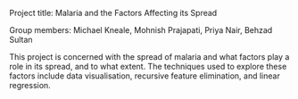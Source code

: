 Project title: Malaria and the Factors Affecting its Spread

Group members: Michael Kneale, Mohnish Prajapati, Priya Nair, Behzad Sultan

This project is concerned with the spread of malaria and what factors play a role in its spread, and to what extent. The techniques used to explore these factors include data visualisation, recursive feature elimination, and linear regression.